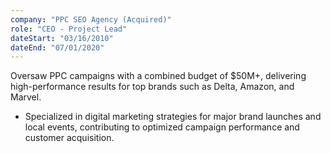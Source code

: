 ```yaml
---
company: "PPC SEO Agency (Acquired)"
role: "CEO - Project Lead"
dateStart: "03/16/2010"
dateEnd: "07/01/2020"
---
```

Oversaw PPC campaigns with a combined budget of $50M+, delivering high-performance results for top brands such as Delta, Amazon, and Marvel.

- Specialized in digital marketing strategies for major brand launches and local events, contributing to optimized campaign performance and customer acquisition.